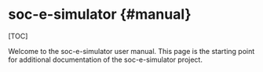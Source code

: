 # soc-e-simulator {#manual}

[TOC]

Welcome to the soc-e-simulator user manual.
This page is the starting point for additional documentation of the soc-e-simulator project.

